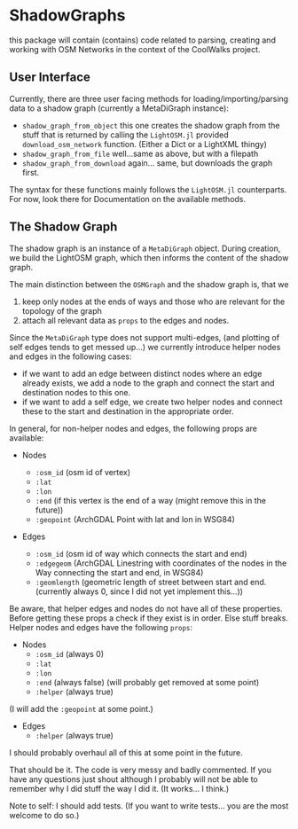 # ShadowGraphs

this package will contain (contains) code related to parsing, creating and working with OSM Networks in the context of the CoolWalks project.

## User Interface
Currently, there are three user facing methods for loading/importing/parsing data to a shadow graph (currently a MetaDiGraph instance):

- `shadow_graph_from_object` this one creates the shadow graph from the stuff that is returned by calling the `LightOSM.jl` provided `download_osm_network` function. (Either a Dict or a LightXML thingy)
- `shadow_graph_from_file` well...same as above, but with a filepath
- `shadow_graph_from_download` again... same, but downloads the graph first.

The syntax for these functions mainly follows the `LightOSM.jl` counterparts. For now, look there for Documentation on the available methods.

## The Shadow Graph
The shadow graph is an instance of a `MetaDiGraph` object. During creation, we build the LightOSM graph, which then informs the content of the shadow graph.

The main distinction between the `OSMGraph` and the shadow graph is, that we
1. keep only nodes at the ends of ways and those who are relevant for the topology of the graph
2. attach all relevant data as `props` to  the edges and nodes.

Since the `MetaDiGraph` type does not support multi-edges, (and plotting of self edges tends to get messed up...) we currently introduce helper nodes and edges in the following cases:

- if we want to add an edge between distinct nodes where an edge already exists, we add a node to the graph and connect the start and destination nodes to this one.
- if we want to add a self edge, we create two helper nodes and connect these to the start and destination in the appropriate order.

In general, for non-helper nodes and edges, the following props are available:

- Nodes
    - `:osm_id` (osm id of vertex)
    - `:lat`
    - `:lon`
    - `:end` (if this vertex is the end of a way (might remove this in the future))
    - `:geopoint` (ArchGDAL Point with lat and lon in WSG84)

- Edges
    - `:osm_id` (osm id of way which connects the start and end)
    - `:edgegeom` (ArchGDAL Linestring with coordinates of the nodes in the Way connecting the start and end, in WSG84)
    - `:geomlength` (geometric length of street between start and end. (currently always 0, since I did not yet implement this...))

Be aware, that helper edges and nodes do not have all of these properties. Before getting these props a check if they exist is in order. Else stuff breaks. Helper nodes and edges have the following `props`:
- Nodes
    - `:osm_id` (always 0)
    - `:lat`
    - `:lon`
    - `:end` (always false) (will probably get removed at some point)
    - `:helper` (always true)

(I will add the `:geopoint` at some point.)

- Edges
    - `:helper` (always true)

I should probably overhaul all of this at some point in the future.

That should be it. The code is very messy and badly commented. If you have any questions just shout although I probably will not be able to remember why I did stuff the way I did it. (It works... I think.)

Note to self: I should add tests. (If you want to write tests... you are the most welcome to do so.)